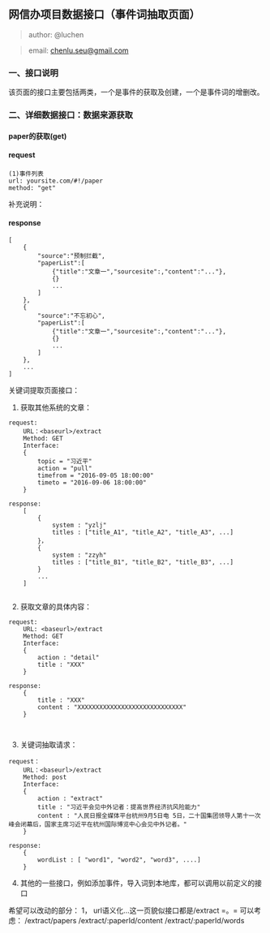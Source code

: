 ## 网信办项目数据接口（事件词抽取页面）

>author: @luchen

>email: chenlu.seu@gmail.com


### 一、接口说明

该页面的接口主要包括两类，一个是事件的获取及创建，一个是事件词的增删改。

### 二、详细数据接口：数据来源获取

#### **paper的获取(get)**

#### request
```
(1)事件列表
url: yoursite.com/#!/paper
method: "get"
```
补充说明：


#### response

```
[
    {
        "source":"预制拦截",
        "paperList":[
            {"title":"文章一","sourcesite":,"content":"..."},
            {}
            ...
        ]
    },
    {
        "source":"不忘初心",
        "paperList":[
            {"title":"文章一","sourcesite":,"content":"..."},
            {}
            ...
        ]
    },
    ...
]

```

关键词提取页面接口：

1. 获取其他系统的文章：
```
request:
    URL：<baseurl>/extract
    Method: GET
    Interface:
    {
        topic = "习近平"
        action = "pull"
        timefrom = "2016-09-05 18:00:00"
        timeto = "2016-09-06 18:00:00"
    }   

response:
    [
        {
            system : "yzlj"
            titles : ["title_A1", "title_A2", "title_A3", ...]
        }，
        {
            system : "zzyh"
            titles : ["title_B1", "title_B2", "title_B3", ...]
        }
        ...
    ]
    
```

2. 获取文章的具体内容：

```
request:
    URL: <baseurl>/extract
    Method: GET
    Interface:
    {
        action : "detail"
        title : "XXX"
    }
    
response:
    {
        title : "XXX"
        content : "XXXXXXXXXXXXXXXXXXXXXXXXXXXXX"
    }
    
    
```

3. 关键词抽取请求：

```
request：
    URL：<baseurl>/extract
    Method: post
    Interface:
    {
        action : "extract"
        title : "习近平会见中外记者：提高世界经济抗风险能力"
        content : "人民日报全媒体平台杭州9月5日电 5日，二十国集团领导人第十一次峰会闭幕后，国家主席习近平在杭州国际博览中心会见中外记者。"
    }
    
response:
    {
        wordList : [ "word1", "word2", "word3", ....]
    }
```
4. 其他的一些接口，例如添加事件，导入词到本地库，都可以调用以前定义的接口




希望可以改动的部分：
1，
url语义化...这一页貌似接口都是/extract =。= 
可以考虑：
/extract/papers
 /extract/:paperId/content
 /extract/:paperId/words